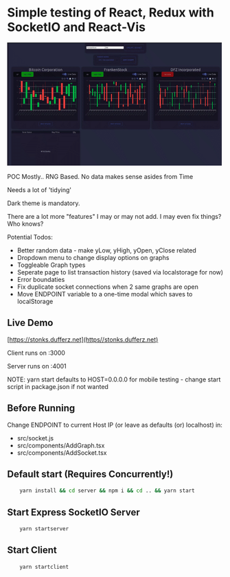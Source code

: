 # Simple testing of React, Redux with SocketIO and React-Vis

![StonkShot](chrome-capture.gif?raw=true "Stonks Screenshot")

POC Mostly.. RNG Based. No data makes sense asides from Time

Needs a lot of 'tidying'

Dark theme is mandatory.

There are a lot more "features" I may or may not add. I may even fix things? Who knows?

Potential Todos:

- Better random data - make yLow, yHigh, yOpen, yClose related
- Dropdown menu to change display options on graphs
- Toggleable Graph types
- Seperate page to list transaction history (saved via localstorage for now)
- Error boundaties
- Fix duplicate socket connections when 2 same graphs are open
- Move ENDPOINT variable to a one-time modal which saves to localStorage

## Live Demo

[https://stonks.dufferz.net](https//stonks.dufferz.net)

Client runs on :3000

Server runs on :4001

NOTE: yarn start defaults to HOST=0.0.0.0 for mobile testing - change start script in package.json if not wanted

## Before Running

Change ENDPOINT to current Host IP (or leave as defaults (or) localhost) in:

- src/socket.js
- src/components/AddGraph.tsx
- src/components/AddSocket.tsx

## Default start (Requires Concurrently!)

```bash
    yarn install && cd server && npm i && cd .. && yarn start

```

## Start Express SocketIO Server

```bash
    yarn startserver
```

## Start Client

```bash
    yarn startclient
```
